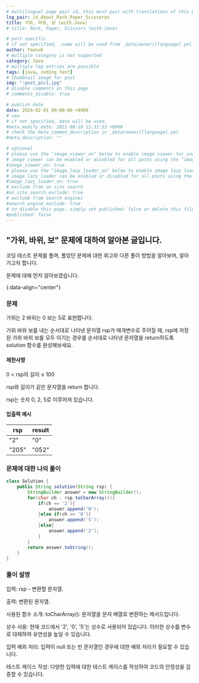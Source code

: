 ```yaml
---
# multilingual page pair id, this must pair with translations of this page. (This name must be unique)
lng_pair: id_About_Rock_Paper_Scissoros
title: 가위, 바위, 보 (with.Java)
# title: Rock, Paper, Scissors (with.Java)

# post specific
# if not specified, .name will be used from _data/owner/[language].yml
author: Yeonuk
# multiple category is not supported
category: Java
# multiple tag entries are possible
tags: [java, coding test]
# thumbnail image for post
img: ":post_pic1.jpg"
# disable comments on this page
# comments_disable: true

# publish date
date: 2024-02-01 09:00:00 +0900
# seo
# if not specified, date will be used.
#meta_modify_date: 2021-08-10 11:32:53 +0900
# check the meta_common_description in _data/owner/[language].yml
#meta_description: ""

# optional
# please use the "image_viewer_on" below to enable image viewer for individual pages or posts (_posts/ or [language]/_posts folders).
# image viewer can be enabled or disabled for all posts using the "image_viewer_posts: true" setting in _data/conf/main.yml.
#image_viewer_on: true
# please use the "image_lazy_loader_on" below to enable image lazy loader for individual pages or posts (_posts/ or [language]/_posts folders).
# image lazy loader can be enabled or disabled for all posts using the "image_lazy_loader_posts: true" setting in _data/conf/main.yml.
#image_lazy_loader_on: true
# exclude from on site search
#on_site_search_exclude: true
# exclude from search engines
#search_engine_exclude: true
# to disable this page, simply set published: false or delete this file
#published: false
---
```


<!-- outline-start -->

## "가위, 바위, 보" 문제에 대하여 알아본 글입니다.

코딩 테스트 문제를 풀며, 풀었던 문제에 대한 회고와 다른 풀이 방법을 알아보며, 알아가고자 합니다.

문제에 대해 먼저 알아보겠습니다.

{:data-align="center"}

<!-- outline-end -->

### 문제

가위는 2 바위는 0 보는 5로 표현합니다.

가위 바위 보를 내는 순서대로 나타낸 문자열 rsp가 매개변수로 주어질 때, rsp에 저장된 가위 바위 보를 모두 이기는 경우를 순서대로 나타낸 문자열을 return하도록 solution 함수를 완성해보세요.

#### 제한사항

0 < rsp의 길이 ≤ 100

rsp와 길이가 같은 문자열을 return 합니다.

rsp는 숫자 0, 2, 5로 이루어져 있습니다.

#### 입출력 예시

| rsp   | result |
| ----- | ------ |
| "2"   | "0"    |
| "205" | "052"  |

<!-- | start_num | end_num | result |
| --------- | ------- | ------ |
| 10        | 3       | 0      | -->

### 문제에 대한 나의 풀이

```java
class Solution {
    public String solution(String rsp) {
        StringBuilder answer = new StringBuilder();
        for(char ch : rsp.toCharArray()){
            if(ch == '2'){
                answer.append('0');
            }else if(ch == '0'){
                answer.append('5');
            }else{
                answer.append('2');
            }
        }
        return answer.toString();
    }
}
```

### 풀이 설명

입력: rsp - 변환할 문자열.

출력: 변환된 문자열.

사용된 함수 소개: toCharArray(): 문자열을 문자 배열로 변환하는 메서드입니다.

상수 사용: 현재 코드에서 '2', '0', '5'는 상수로 사용되어 있습니다.
이러한 상수를 변수로 대체하여 유연성을 높일 수 있습니다.

입력 예외 처리: 입력이 null 또는 빈 문자열인 경우에 대한 예외 처리가 필요할 수 있습니다.

테스트 케이스 작성: 다양한 입력에 대한 테스트 케이스를 작성하여 코드의 안정성을 검증할 수 있습니다.
